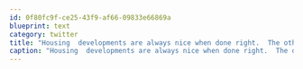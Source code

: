 ```yaml
---
id: 0f80fc9f-ce25-43f9-af66-09833e66869a
blueprint: text
category: twitter
title: "Housing  developments are always nice when done right.  The other 95% of the time, they're an atrocity."
caption: "Housing  developments are always nice when done right.  The other 95% of the time, they're an atrocity."
---
```

